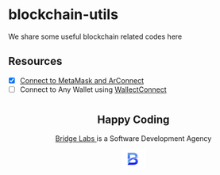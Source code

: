 # blockchain-utils

We share some useful blockchain related codes here

## Resources

- [x] [Connect to MetaMask and ArConnect](eth-arweave-connect)
- [ ] Connect to Any Wallet using [WallectConnect](https://walletconnect.com/)

#

<h2 align="center">
  Happy Coding
</h2>
<p align="center"><a href="/">Bridge Labs </a> is a Software Development Agency</p>
<p align="center">
  <img src="./media/bridge-labs-icon.png" width="50" />
</p>
